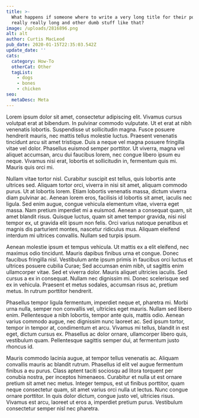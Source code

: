 ```yaml
---
title: >-
  What happens if someone where to write a very long title for their post? Like
  really really long and other dumb stuff like that?
image: /uploads/2816896.png
alt: alt
author: Curtis MacLeod
pub_date: 2020-01-15T22:35:03.542Z
update_date: ''
cats:
  category: How-To
  otherCat: Other
  tagList:
    - dogs
    - bones
    - chicken
seo:
  metaDesc: Meta
---
```

Lorem ipsum dolor sit amet, consectetur adipiscing elit. Vivamus cursus volutpat erat at bibendum. In pulvinar commodo vulputate. Ut et erat at nibh venenatis lobortis. Suspendisse ut sollicitudin magna. Fusce posuere hendrerit mauris, nec mattis tellus molestie luctus. Praesent venenatis tincidunt arcu sit amet tristique. Duis a neque vel magna posuere fringilla vitae vel dolor. Phasellus euismod semper porttitor. Ut viverra, magna vel aliquet accumsan, arcu dui faucibus lorem, nec congue libero ipsum eu neque. Vivamus nisi erat, lobortis et sollicitudin in, fermentum quis mi. Mauris quis orci mi.

Nullam vitae tortor nisl. Curabitur suscipit est tellus, quis lobortis ante ultrices sed. Aliquam tortor orci, viverra in nisi sit amet, aliquam commodo purus. Ut at lobortis lorem. Etiam lobortis venenatis massa, dictum viverra diam pulvinar ac. Aenean lorem eros, facilisis id lobortis sit amet, iaculis nec ligula. Sed enim augue, congue vehicula elementum vitae, viverra eget massa. Nam pretium imperdiet mi a euismod. Aenean a consequat quam, sit amet blandit risus. Quisque luctus, quam sit amet tempor gravida, nisi nisl tempor ex, ut gravida elit ipsum non felis. Orci varius natoque penatibus et magnis dis parturient montes, nascetur ridiculus mus. Aliquam eleifend interdum mi ultrices convallis. Nullam sed turpis ipsum.

Aenean molestie ipsum et tempus vehicula. Ut mattis ex a elit eleifend, nec maximus odio tincidunt. Mauris dapibus finibus urna et congue. Donec faucibus fringilla nisl. Vestibulum ante ipsum primis in faucibus orci luctus et ultrices posuere cubilia Curae; Sed accumsan enim nibh, ut sagittis enim ullamcorper vitae. Sed et viverra dolor. Mauris aliquet ultricies iaculis. Sed cursus a ex in consequat. Nullam nec dignissim mi. Donec scelerisque sed ex in vehicula. Praesent et metus sodales, accumsan risus ac, pretium metus. In rutrum porttitor hendrerit.

Phasellus tempor ligula fermentum, imperdiet neque et, pharetra mi. Morbi urna nulla, semper non convallis vel, ultricies eget mauris. Nullam sed libero enim. Pellentesque a nibh lobortis, tempor ante quis, mattis odio. Aenean varius commodo augue, nec dignissim nunc laoreet ac. Sed ipsum tortor, tempor in tempor at, condimentum et arcu. Vivamus mi tellus, blandit in est eget, dictum cursus ex. Phasellus ac dolor ornare, ullamcorper libero quis, vestibulum quam. Pellentesque sagittis semper dui, at fermentum justo rhoncus id.

Mauris commodo lacinia augue, at tempor tellus venenatis ac. Aliquam convallis mauris ac blandit rutrum. Phasellus id elit vel augue fermentum finibus a eu purus. Class aptent taciti sociosqu ad litora torquent per conubia nostra, per inceptos himenaeos. Curabitur et nulla ut est ornare pretium sit amet nec metus. Integer tempus, est ut finibus porttitor, quam neque consectetur quam, sit amet varius orci nulla ut lectus. Nunc congue ornare porttitor. In quis dolor dictum, congue justo vel, ultricies risus. Vivamus est arcu, laoreet ut eros a, imperdiet pretium purus. Vestibulum consectetur semper nisl nec pharetra.
